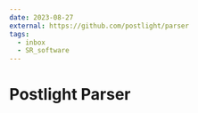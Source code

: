 ```yaml
---
date: 2023-08-27
external: https://github.com/postlight/parser
tags:
  - inbox
  - SR_software
---
```


# Postlight Parser


